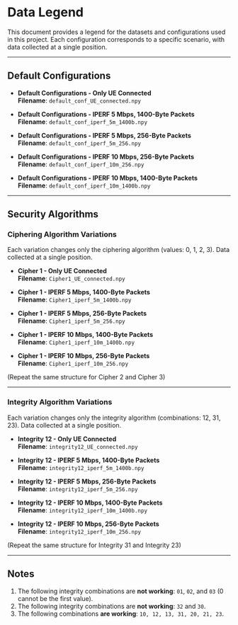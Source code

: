 # Data Legend

This document provides a legend for the datasets and configurations used in this project. Each configuration corresponds to a specific scenario, with data collected at a single position.

---

## Default Configurations
- **Default Configurations - Only UE Connected**  
  **Filename**: `default_conf_UE_connected.npy`

- **Default Configurations - IPERF 5 Mbps, 1400-Byte Packets**  
  **Filename**: `default_conf_iperf_5m_1400b.npy`

- **Default Configurations - IPERF 5 Mbps, 256-Byte Packets**  
  **Filename**: `default_conf_iperf_5m_256.npy`

- **Default Configurations - IPERF 10 Mbps, 256-Byte Packets**  
  **Filename**: `default_conf_iperf_10m_256.npy`

- **Default Configurations - IPERF 10 Mbps, 1400-Byte Packets**  
  **Filename**: `default_conf_iperf_10m_1400b.npy`

---

## Security Algorithms

### Ciphering Algorithm Variations
Each variation changes only the ciphering algorithm (values: 0, 1, 2, 3). Data collected at a single position.

- **Cipher 1 - Only UE Connected**  
  **Filename**: `Cipher1_UE_connected.npy`

- **Cipher 1 - IPERF 5 Mbps, 1400-Byte Packets**  
  **Filename**: `Cipher1_iperf_5m_1400b.npy`

- **Cipher 1 - IPERF 5 Mbps, 256-Byte Packets**  
  **Filename**: `Cipher1_iperf_5m_256.npy`

- **Cipher 1 - IPERF 10 Mbps, 1400-Byte Packets**  
  **Filename**: `Cipher1_iperf_10m_1400b.npy`

- **Cipher 1 - IPERF 10 Mbps, 256-Byte Packets**  
  **Filename**: `Cipher1_iperf_10m_256.npy`

(Repeat the same structure for Cipher 2 and Cipher 3)

---

### Integrity Algorithm Variations
Each variation changes only the integrity algorithm (combinations: 12, 31, 23). Data collected at a single position.

- **Integrity 12 - Only UE Connected**  
  **Filename**: `integrity12_UE_connected.npy`

- **Integrity 12 - IPERF 5 Mbps, 1400-Byte Packets**  
  **Filename**: `integrity12_iperf_5m_1400b.npy`

- **Integrity 12 - IPERF 5 Mbps, 256-Byte Packets**  
  **Filename**: `integrity12_iperf_5m_256.npy`

- **Integrity 12 - IPERF 10 Mbps, 1400-Byte Packets**  
  **Filename**: `integrity12_iperf_10m_1400b.npy`

- **Integrity 12 - IPERF 10 Mbps, 256-Byte Packets**  
  **Filename**: `integrity12_iperf_10m_256.npy`

(Repeat the same structure for Integrity 31 and Integrity 23)

---

## Notes
1. The following integrity combinations are **not working**: `01`, `02`, and `03` (0 cannot be the first value).  
2. The following integrity combinations are **not working**: `32` and `30`.  
3. The following combinations **are working**:  `10, 12, 13, 31, 20, 21, 23`.

